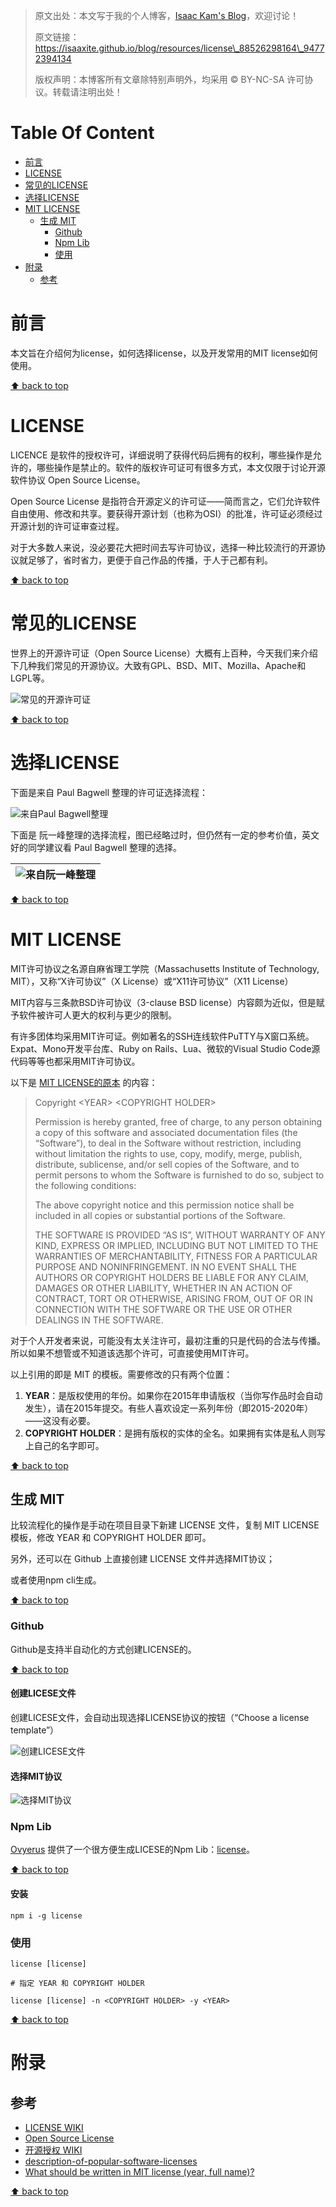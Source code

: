 > 原文出处：本文写于我的个人博客，[Isaac Kam's Blog](https://isaaxite.github.io/blog/)，欢迎讨论！
>
> 原文链接：https://isaaxite.github.io/blog/resources/license\_88526298164\_94772394134
>
> 版权声明：本博客所有文章除特别声明外，均采用 © BY-NC-SA 许可协议。转载请注明出处！

# Table Of Content

-   [前言](#%E5%89%8D%E8%A8%80)
-   [LICENSE](#license)
-   [常见的LICENSE](#%E5%B8%B8%E8%A7%81%E7%9A%84license)
-   [选择LICENSE](#%E9%80%89%E6%8B%A9license)
-   [MIT LICENSE](#mit-license)
    -   [生成 MIT](#%E7%94%9F%E6%88%90-mit)
        -   [Github](#github)
        -   [Npm Lib](#npm-lib)
        -   [使用](#%E4%BD%BF%E7%94%A8)
-   [附录](#%E9%99%84%E5%BD%95)
    -   [参考](#%E5%8F%82%E8%80%83)

# 前言

本文旨在介绍何为license，如何选择license，以及开发常用的MIT license如何使用。

<!-- more -->

[⬆ back to top](#)

# LICENSE

LICENCE 是软件的授权许可，详细说明了获得代码后拥有的权利，哪些操作是允许的，哪些操作是禁止的。软件的版权许可证可有很多方式，本文仅限于讨论开源软件协议 Open Source License。

Open Source License 是指符合开源定义的许可证——简而言之，它们允许软件自由使用、修改和共享。要获得开源计划（也称为OSI）的批准，许可证必须经过开源计划的许可证审查过程。

对于大多数人来说，没必要花大把时间去写许可协议，选择一种比较流行的开源协议就足够了，省时省力，更便于自己作品的传播，于人于己都有利。

[⬆ back to top](#)

# 常见的LICENSE

世界上的开源许可证（Open Source License）大概有上百种，今天我们来介绍下几种我们常见的开源协议。大致有GPL、BSD、MIT、Mozilla、Apache和LGPL等。

![常见的开源许可证](license_88526298164_94772394134/da68b98e404578126b87c5afd9ba9bc3.png)

[⬆ back to top](#)

# 选择LICENSE

下面是来自 Paul Bagwell 整理的许可证选择流程：

![来自Paul Bagwell整理](./license_88526298164_94772394134/tumblr_lkhe2jxnXS1qguzn1o1_r7_1280.png)

下面是 阮一峰整理的选择流程，图已经略过时，但仍然有一定的参考价值，英文好的同学建议看 Paul Bagwell 整理的选择。

|![来自阮一峰整理](./license_88526298164_94772394134/9720a0afdb60d23b31b3a667ad6e70a2.png)|
|:--:|

[⬆ back to top](#)

# MIT LICENSE

MIT许可协议之名源自麻省理工学院（Massachusetts Institute of Technology, MIT），又称“X许可协议”（X License）或“X11许可协议”（X11 License）

MIT内容与三条款BSD许可协议（3-clause BSD license）内容颇为近似，但是赋予软件被许可人更大的权利与更少的限制。

有许多团体均采用MIT许可证。例如著名的SSH连线软件PuTTY与X窗口系统。Expat、Mono开发平台库、Ruby on Rails、Lua、微软的Visual Studio Code源代码等等也都采用MIT许可协议。

以下是 [MIT LICENSE的原本](https://www.mit-license.org/) 的内容：

> Copyright \<YEAR> \<COPYRIGHT HOLDER>
>
> Permission is hereby granted, free of charge, to any person obtaining a copy of this software and associated documentation files (the “Software”), to deal in the Software without restriction, including without limitation the rights to use, copy, modify, merge, publish, distribute, sublicense, and/or sell copies of the Software, and to permit persons to whom the Software is furnished to do so, subject to the following conditions:
>
> The above copyright notice and this permission notice shall be included in all copies or substantial portions of the Software.
>
> THE SOFTWARE IS PROVIDED “AS IS”, WITHOUT WARRANTY OF ANY KIND, EXPRESS OR IMPLIED, INCLUDING BUT NOT LIMITED TO THE WARRANTIES OF MERCHANTABILITY, FITNESS FOR A PARTICULAR PURPOSE AND NONINFRINGEMENT. IN NO EVENT SHALL THE AUTHORS OR COPYRIGHT HOLDERS BE LIABLE FOR ANY CLAIM, DAMAGES OR OTHER LIABILITY, WHETHER IN AN ACTION OF CONTRACT, TORT OR OTHERWISE, ARISING FROM, OUT OF OR IN CONNECTION WITH THE SOFTWARE OR THE USE OR OTHER DEALINGS IN THE SOFTWARE.

对于个人开发者来说，可能没有太关注许可，最初注重的只是代码的合法与传播。所以如果不想管或不知道该选那个许可，可直接使用MIT许可。

以上引用的即是 MIT 的模板。需要修改的只有两个位置：

1.  **YEAR**：是版权使用的年份。如果你在2015年申请版权（当你写作品时会自动发生），请在2015年提交。有些人喜欢设定一系列年份（即2015-2020年）——这没有必要。
2.  **COPYRIGHT HOLDER**：是拥有版权的实体的全名。如果拥有实体是私人则写上自己的名字即可。

[⬆ back to top](#)

## 生成 MIT

比较流程化的操作是手动在项目目录下新建 LICENSE 文件，复制 MIT LICENSE 模板，修改 YEAR 和 COPYRIGHT HOLDER 即可。

另外，还可以在 Github 上直接创建 LICENSE 文件并选择MIT协议；

或者使用npm cli生成。

[⬆ back to top](#)

### Github

Github是支持半自动化的方式创建LICENSE的。

[⬆ back to top](#)

#### 创建LICESE文件

创建LICESE文件，会自动出现选择LICENSE协议的按钮（“Choose a license template”）

![创建LICESE文件](./license_88526298164_94772394134/Snipaste_2023-05-30_17-44-00.png)

#### 选择MIT协议

![选择MIT协议](./license_88526298164_94772394134/Snipaste_2023-05-30_17-47-09.png)

### Npm Lib

[Ovyerus](https://github.com/Ovyerus) 提供了一个很方便生成LICESE的Npm Lib：[license](https://www.npmjs.com/package/license)。

[⬆ back to top](#)

#### 安装

```shell
npm i -g license
```

### 使用

```shell
license [license]

# 指定 YEAR 和 COPYRIGHT HOLDER

license [license] -n <COPYRIGHT HOLDER> -y <YEAR>
```

[⬆ back to top](#)

# 附录

## 参考

-   [LICENSE WIKI](https://zh.wikipedia.org/zh-cn/%E6%8E%88%E6%AC%8A_\(%E6%B3%95%E5%BE%8B\))
-   [Open Source License](https://opensource.org/licenses/)
-   [开源授权 WIKI](https://zh.wikipedia.org/wiki/%E9%96%8B%E6%BA%90%E6%8E%88%E6%AC%8A)
-   [description-of-popular-software-licenses](https://web.archive.org/web/20110503183702/http://pbagwl.com/post/5078147450/description-of-popular-software-licenses)
-   [What should be written in MIT license (year, full name)?](https://opensource.stackexchange.com/questions/1522/what-should-be-written-in-mit-license-year-full-name)

[⬆ back to top](#)
